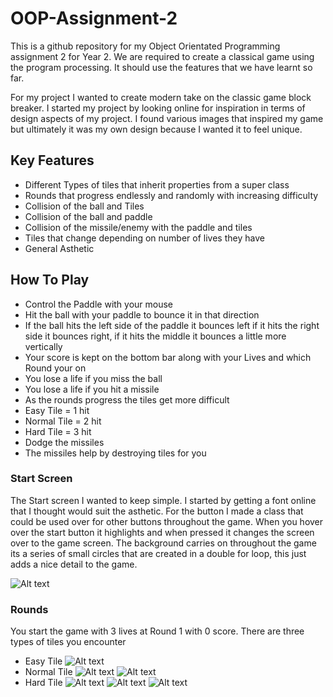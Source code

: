 # OOP-Assignment-2
This is a github repository for my Object Orientated Programming assignment 2 for Year 2. We are required to create a classical game using the program processing. It should use the features that we have learnt so far.

For my project I wanted to create modern take on the classic game block breaker. I started my project by looking online for inspiration in terms of design aspects of my project. I found various images that inspired my game but ultimately it was my own design because I wanted it to feel unique.

## Key Features
- Different Types of tiles that inherit properties from a super class
- Rounds that progress endlessly and randomly with increasing difficulty
- Collision of the ball and Tiles
- Collision of the ball and paddle 
- Collision of the missile/enemy with the paddle and tiles
- Tiles that change depending on number of lives they have
- General Asthetic

How To Play
------
* Control the Paddle with your mouse
* Hit the ball with your paddle to bounce it in that direction
* If the ball hits the left side of the paddle it bounces left if it hits the right side it bounces right, if it hits the middle it bounces a little more vertically
* Your score is kept on the bottom bar along with your Lives and which Round your on
* You lose a life if you miss the ball
* You lose a life if you hit a missile 
* As the rounds progress the tiles get more difficult
* Easy Tile = 1 hit
* Normal Tile = 2 hit
* Hard Tile = 3 hit
* Dodge the missiles
* The missiles help by destroying tiles for you

### Start Screen
The Start screen I wanted to keep simple. I started by getting a font online that I thought would suit the asthetic. For the button I made a class that could be used over for other buttons throughout the game. When you hover over the start button it highlights and when pressed it changes the screen over to the game screen. The background carries on throughout the game its a series of small circles that are created in a double for loop, this just adds a nice detail to the game.

![Alt text](https://github.com/Superdizzy17/OOP-Assignment-2/blob/master/StartScreen.png "Start Screen")

### Rounds
You start the game with 3 lives at Round 1 with 0 score. There are three types of tiles you encounter
- Easy Tile ![Alt text](https://github.com/Superdizzy17/OOP-Assignment-2/blob/master/EasyTile.png "Easy Tile")
- Normal Tile ![Alt text](https://github.com/Superdizzy17/OOP-Assignment-2/blob/master/NormalTileFull.png "Normal Tile Full Health") ![Alt text](https://github.com/Superdizzy17/OOP-Assignment-2/blob/master/NormalTile1.png "Normal Tile - 1 Health")
- Hard Tile ![Alt text](https://github.com/Superdizzy17/OOP-Assignment-2/blob/master/HardTileFull.png "Hard Tile Full Health") ![Alt text](https://github.com/Superdizzy17/OOP-Assignment-2/blob/master/HardTile2.png "Hard Tile - 1 Health") ![Alt text](https://github.com/Superdizzy17/OOP-Assignment-2/blob/master/HardTile3.png "Hard Tile 1 Health")
